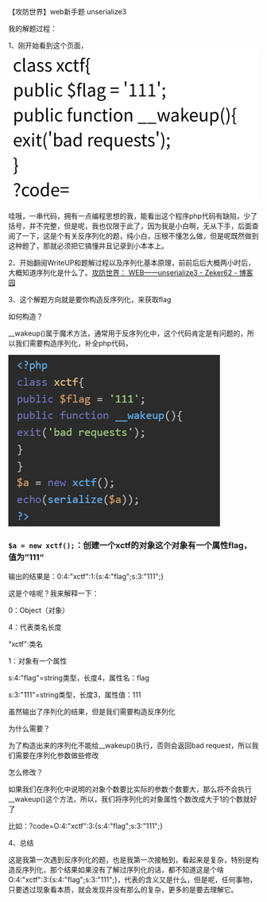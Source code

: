 【攻防世界】web新手题 unserialize3

我的解题过程：

1、刚开始看到这个页面，![image-20250927153031851](assets/image-20250927153031851.png)

哇哦，一串代码，拥有一点编程思想的我，能看出这个程序php代码有缺陷，少了括号，并不完整，但是呢，我也仅限于此了，因为我是小白啊，无从下手，后面查阅了一下，这是个有关反序列化的题，纯小白，压根不懂怎么做，但是呢既然做到这种题了，那就必须把它搞懂并且记录到小本本上。

2、开始翻阅WriteUP和题解过程以及序列化基本原理，前前后后大概两小时后，大概知道序列化是什么了。[攻防世界： WEB——unserialize3 - Zeker62 - 博客园](https://www.cnblogs.com/Zeker62/p/15176752.html)

3、这个解题方向就是要你构造反序列化，来获取flag

如何构造？

__wakeup()属于魔术方法，通常用于反序列化中，这个代码肯定是有问题的，所以我们需要构造序列化，补全php代码，

![image-20250927155656509](assets/image-20250927155656509.png)



### `$a = new xctf();`：创建一个xctf的对象这个对象有一个属性flag，值为”111“

输出的结果是：0:4:"xctf":1:{s:4:"flag";s:3:"111";}

这是个啥呢？我来解释一下：

0：Object（对象）

4：代表类名长度

“xctf":类名

1：对象有一个属性

s:4:"flag"=string类型，长度4，属性名：flag

s:3:"111"=string类型，长度3，属性值：111

虽然输出了序列化的结果，但是我们需要构造反序列化

为什么需要？

为了构造出来的序列化不能给__wakeup()执行，否则会返回bad request，所以我们需要在序列化参数做些修改

怎么修改？

如果我们在序列化中说明的对象个数要比实际的参数个数要大，那么将不会执行__wakeup()这个方法，所以，我们将序列化的对象属性个数改成大于1的个数就好了

比如：?code=O:4:"xctf":3:{s:4:"flag";s:3:"111";}

4、总结

这是我第一次遇到反序列化的题，也是我第一次接触到，看起来是复杂，特别是构造反序列化，那个结果如果没有了解过序列化的话，都不知道这是个啥O:4:"xctf":3:{s:4:"flag";s:3:"111";}，代表的含义又是什么，但是呢，任何事物，只要透过现象看本质，就会发现并没有那么的复杂，更多的是要去理解它。